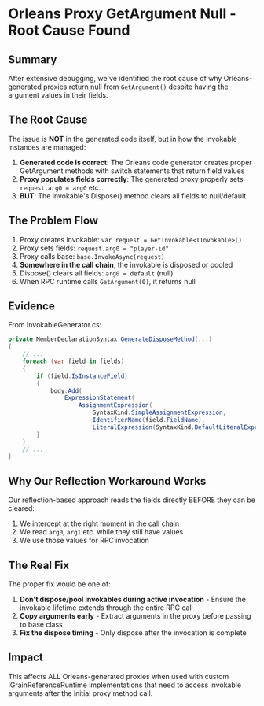 # Orleans Proxy GetArgument Null - Root Cause Found

## Summary

After extensive debugging, we've identified the root cause of why Orleans-generated proxies return null from `GetArgument()` despite having the argument values in their fields.

## The Root Cause

The issue is **NOT** in the generated code itself, but in how the invokable instances are managed:

1. **Generated code is correct**: The Orleans code generator creates proper GetArgument methods with switch statements that return field values
2. **Proxy populates fields correctly**: The generated proxy properly sets `request.arg0 = arg0` etc.
3. **BUT**: The invokable's Dispose() method clears all fields to null/default

## The Problem Flow

1. Proxy creates invokable: `var request = GetInvokable<TInvokable>()`
2. Proxy sets fields: `request.arg0 = "player-id"`
3. Proxy calls base: `base.InvokeAsync(request)`
4. **Somewhere in the call chain**, the invokable is disposed or pooled
5. Dispose() clears all fields: `arg0 = default` (null)
6. When RPC runtime calls `GetArgument(0)`, it returns null

## Evidence

From InvokableGenerator.cs:
```csharp
private MemberDeclarationSyntax GenerateDisposeMethod(...)
{
    // ...
    foreach (var field in fields)
    {
        if (field.IsInstanceField)
        {
            body.Add(
                ExpressionStatement(
                    AssignmentExpression(
                        SyntaxKind.SimpleAssignmentExpression,
                        IdentifierName(field.FieldName),
                        LiteralExpression(SyntaxKind.DefaultLiteralExpression))));
        }
    }
    // ...
}
```

## Why Our Reflection Workaround Works

Our reflection-based approach reads the fields directly BEFORE they can be cleared:
1. We intercept at the right moment in the call chain
2. We read `arg0`, `arg1` etc. while they still have values
3. We use those values for RPC invocation

## The Real Fix

The proper fix would be one of:

1. **Don't dispose/pool invokables during active invocation** - Ensure the invokable lifetime extends through the entire RPC call
2. **Copy arguments early** - Extract arguments in the proxy before passing to base class
3. **Fix the dispose timing** - Only dispose after the invocation is complete

## Impact

This affects ALL Orleans-generated proxies when used with custom IGrainReferenceRuntime implementations that need to access invokable arguments after the initial proxy method call.